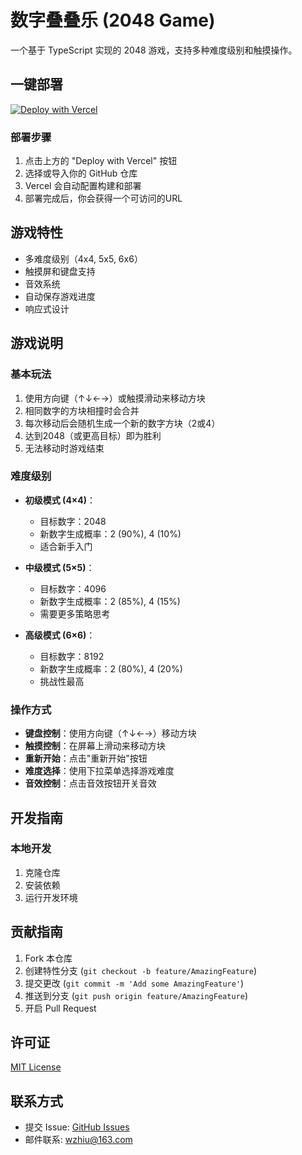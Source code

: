 # 数字叠叠乐 (2048 Game)

一个基于 TypeScript 实现的 2048 游戏，支持多种难度级别和触摸操作。

## 一键部署

[![Deploy with Vercel](https://vercel.com/button)](https://vercel.com/new/clone?repository-url=https%3A%2F%2Fgithub.com%2FDaveWooo%2Fgame-2048)

### 部署步骤
1. 点击上方的 "Deploy with Vercel" 按钮
2. 选择或导入你的 GitHub 仓库
3. Vercel 会自动配置构建和部署
4. 部署完成后，你会获得一个可访问的URL

## 游戏特性

- 多难度级别（4x4, 5x5, 6x6）
- 触摸屏和键盘支持
- 音效系统
- 自动保存游戏进度
- 响应式设计

## 游戏说明

### 基本玩法
1. 使用方向键（↑↓←→）或触摸滑动来移动方块
2. 相同数字的方块相撞时会合并
3. 每次移动后会随机生成一个新的数字方块（2或4）
4. 达到2048（或更高目标）即为胜利
5. 无法移动时游戏结束

### 难度级别
- **初级模式 (4×4)**：
  - 目标数字：2048
  - 新数字生成概率：2 (90%), 4 (10%)
  - 适合新手入门

- **中级模式 (5×5)**：
  - 目标数字：4096
  - 新数字生成概率：2 (85%), 4 (15%)
  - 需要更多策略思考

- **高级模式 (6×6)**：
  - 目标数字：8192
  - 新数字生成概率：2 (80%), 4 (20%)
  - 挑战性最高

### 操作方式
- **键盘控制**：使用方向键（↑↓←→）移动方块
- **触摸控制**：在屏幕上滑动来移动方块
- **重新开始**：点击"重新开始"按钮
- **难度选择**：使用下拉菜单选择游戏难度
- **音效控制**：点击音效按钮开关音效

## 开发指南

### 本地开发

1. 克隆仓库
2. 安装依赖
3. 运行开发环境

## 贡献指南

1. Fork 本仓库
2. 创建特性分支 (`git checkout -b feature/AmazingFeature`)
3. 提交更改 (`git commit -m 'Add some AmazingFeature'`)
4. 推送到分支 (`git push origin feature/AmazingFeature`)
5. 开启 Pull Request

## 许可证

[MIT License](LICENSE)

## 联系方式

- 提交 Issue: [GitHub Issues](https://github.com/DaveWooo/game-2048/issues)
- 邮件联系: wzhiu@163.com
